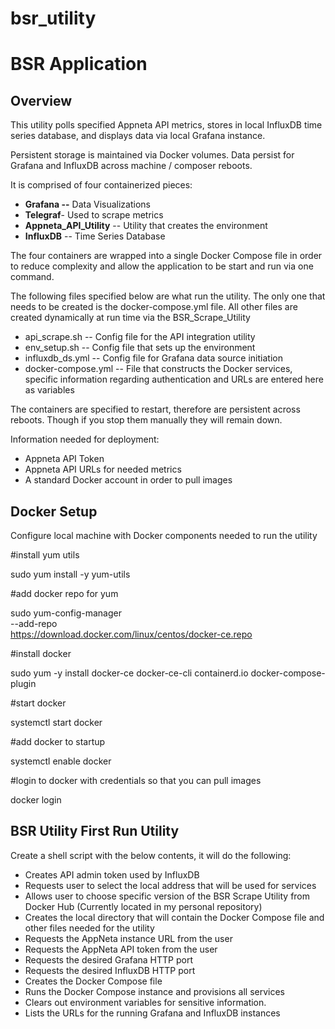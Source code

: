 # bsr_utility
# BSR Application

## **Overview**

This utility polls specified Appneta API metrics, stores in local InfluxDB time series database, and displays data via local Grafana instance.

Persistent storage is maintained via Docker volumes. Data persist for Grafana and InfluxDB across machine / composer reboots.

It is comprised of four containerized pieces:

- **Grafana --** Data Visualizations
- **Telegraf**- Used to scrape metrics
- **Appneta_API_Utility** -- Utility that creates the environment
- **InfluxDB** -- Time Series Database

The four containers are wrapped into a single Docker Compose file in order to reduce complexity and allow the application to be start and run via one command.

The following files specified below are what run the utility. The only one that needs to be created is the docker-compose.yml file. All other files are created dynamically at run time via the BSR_Scrape_Utility

- api_scrape.sh -- Config file for the API integration utility
- env_setup.sh -- Config file that sets up the environment
- influxdb_ds.yml -- Config file for Grafana data source initiation
- docker-compose.yml -- File that constructs the Docker services, specific information regarding authentication and URLs are entered here as variables

The containers are specified to restart, therefore are persistent across reboots. Though if you stop them manually they will remain down.

Information needed for deployment:

- Appneta API Token
- Appneta API URLs for needed metrics
- A standard Docker account in order to pull images

## Docker Setup

Configure local machine with Docker components needed to run the utility

#install yum utils

sudo yum install -y yum-utils

#add docker repo for yum

sudo yum-config-manager \
    --add-repo \
    https://download.docker.com/linux/centos/docker-ce.repo

#install docker

sudo yum -y install docker-ce docker-ce-cli containerd.io docker-compose-plugin

#start docker

systemctl start docker

#add docker to startup

systemctl enable docker

#login to docker with credentials so that you can pull images

docker login

## BSR Utility First Run Utility

Create a shell script with the below contents, it will do the following:

- Creates API admin token used by InfluxDB
- Requests user to select the local address that will be used for services
- Allows user to choose specific version of the BSR Scrape Utility from Docker Hub (Currently located in my personal repository)
- Creates the local directory that will contain the Docker Compose file and other files needed for the utility
- Requests the AppNeta instance URL from the user
- Requests the AppNeta API token from the user
- Requests the desired Grafana HTTP port
- Requests the desired InfluxDB HTTP port
- Creates the Docker Compose file
- Runs the Docker Compose instance and provisions all services
- Clears out environment variables for sensitive information.
- Lists the URLs for the running Grafana and InfluxDB instances


